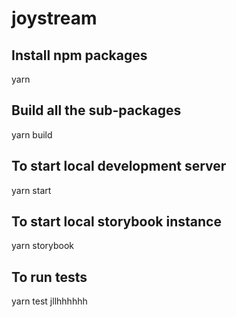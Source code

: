 # joystream
## Install npm packages
yarn

## Build all the sub-packages
yarn build

## To start local development server
yarn start

## To start local storybook instance
yarn storybook

## To run tests
yarn test
jllhhhhhh
